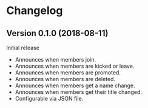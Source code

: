 # Changelog
## Version 0.1.0 (2018-08-11)
Initial release
- Announces when members join.
- Announces when members are kicked or leave.
- Announces when members are promoted.
- Announces when members are deleted.
- Announces when members get a name change.
- Announces when members get their title changed.
- Configurable via JSON file.